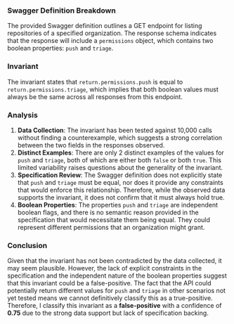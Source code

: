 ### Swagger Definition Breakdown
The provided Swagger definition outlines a GET endpoint for listing repositories of a specified organization. The response schema indicates that the response will include a `permissions` object, which contains two boolean properties: `push` and `triage`.

### Invariant
The invariant states that `return.permissions.push` is equal to `return.permissions.triage`, which implies that both boolean values must always be the same across all responses from this endpoint.

### Analysis
1. **Data Collection**: The invariant has been tested against 10,000 calls without finding a counterexample, which suggests a strong correlation between the two fields in the responses observed.
2. **Distinct Examples**: There are only 2 distinct examples of the values for `push` and `triage`, both of which are either both `false` or both `true`. This limited variability raises questions about the generality of the invariant.
3. **Specification Review**: The Swagger definition does not explicitly state that `push` and `triage` must be equal, nor does it provide any constraints that would enforce this relationship. Therefore, while the observed data supports the invariant, it does not confirm that it must always hold true.
4. **Boolean Properties**: The properties `push` and `triage` are independent boolean flags, and there is no semantic reason provided in the specification that would necessitate them being equal. They could represent different permissions that an organization might grant.

### Conclusion
Given that the invariant has not been contradicted by the data collected, it may seem plausible. However, the lack of explicit constraints in the specification and the independent nature of the boolean properties suggest that this invariant could be a false-positive. The fact that the API could potentially return different values for `push` and `triage` in other scenarios not yet tested means we cannot definitively classify this as a true-positive. Therefore, I classify this invariant as a **false-positive** with a confidence of **0.75** due to the strong data support but lack of specification backing.
